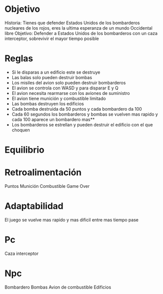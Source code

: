 # Objetivo
Historia: Tienes que defender Estados Unidos de los bombarderos nucleares de los rojos, eres la ultima esperanza de un mundo Occidental libre
Objetivo: Defender a Estados Unidos de los bombarderos con un caza interceptor, sobrevivir el mayor tiempo posible

# Reglas
* Si le disparas a un edificio este se destruye
* Las balas solo pueden destruir bombas
* Los misiles del avion solo pueden destruir bombarderos
* El avion se controla con WASD y para disparar E y Q
* El avion necesita rearmarse con los aviones de suministro
* El avion tiene munición y combustible limitado
* Las bombas destruyen los edificios
* Cada bomba destruida da 50 puntos y cada bombardero da 100
* Cada 60 segundos los bombarderos y bombas se vuelven mas rapido y cada 100 aparece un bombardero mas**
* Los bombarderos se estrellan y pueden destruir el edificio con el que choquen

# Equilibrio

# Retroalimentación
Puntos
Munición
Combustible
Game Over

# Adaptabilidad
El juego se vuelve mas rapido y mas dificil entre mas tiempo pase

# Pc
Caza interceptor

# Npc
Bombardero
Bombas
Avion de combustible
Edificios
